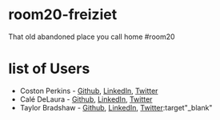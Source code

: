 # room20-freiziet
That old abandoned place you call home #room20

# list of Users
* Coston Perkins - [Github](https://github.com/coston/), [LinkedIn](https://www.linkedin.com/in/costonperkins), [Twitter](https://twitter.com/costonperkins)
* Calé DeLaura - [Github](https://github.com/caledelaura), [LinkedIn](https://www.linkedin.com/in/caledelaura), [Twitter](https://twitter.com/calendelaura)
* Taylor Bradshaw - [Github](https://github.com/taylorbrad), [LinkedIn](https://www.linkedin.com/in/markbradshaw1), [Twitter](https://twitter.com/M_Taylor_Brad):target"_blank"
